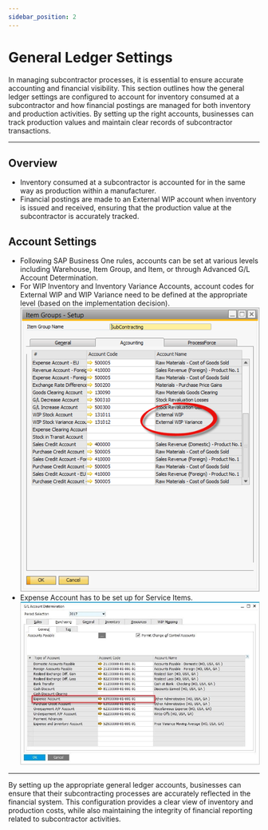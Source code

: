 ```yaml
---
sidebar_position: 2
---
```


# General Ledger Settings

In managing subcontractor processes, it is essential to ensure accurate accounting and financial visibility. This section outlines how the general ledger settings are configured to account for inventory consumed at a subcontractor and how financial postings are managed for both inventory and production activities. By setting up the right accounts, businesses can track production values and maintain clear records of subcontractor transactions.

---

## Overview

- Inventory consumed at a subcontractor is accounted for in the same way as production within a manufacturer.
- Financial postings are made to an External WIP account when inventory is issued and received, ensuring that the production value at the subcontractor is accurately tracked.

## Account Settings

- Following SAP Business One rules, accounts can be set at various levels including Warehouse, Item Group, and Item, or through Advanced G/L Account Determination.
- For WIP Inventory and Inventory Variance Accounts, account codes for External WIP and WIP Variance need to be defined at the appropriate level (based on the implementation decision).
    ![Expense Account](./media/general-ledger-settings/account-settings.png)
- Expense Account has to be set up for Service Items.
    ![Expense Account](./media/general-ledger-settings/account-settings-01.jpg)

---
By setting up the appropriate general ledger accounts, businesses can ensure that their subcontracting processes are accurately reflected in the financial system. This configuration provides a clear view of inventory and production costs, while also maintaining the integrity of financial reporting related to subcontractor activities.
